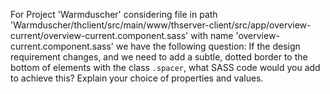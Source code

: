For Project 'Warmduscher' considering file in path 'Warmduscher/thclient/src/main/www/thserver-client/src/app/overview-current/overview-current.component.sass' with name 'overview-current.component.sass' we have the following question:
If the design requirement changes, and we need to add a subtle, dotted border to the bottom of elements with the class `.spacer`, what SASS code would you add to achieve this? Explain your choice of properties and values.